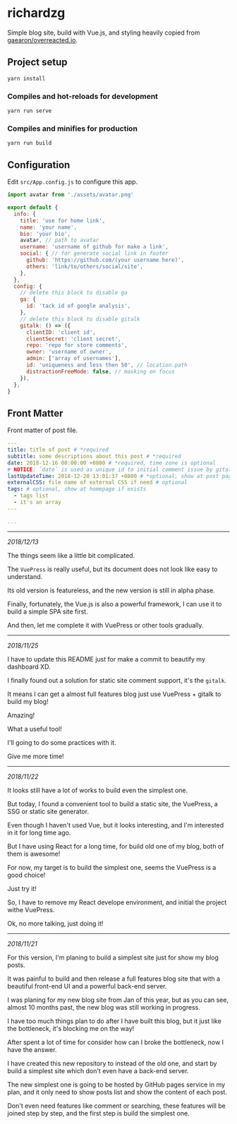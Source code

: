 # richardzg

Simple blog site, build with Vue.js, and styling heavily copied from [gaearon/overreacted.io](https://github.com/gaearon/overreacted.io).

## Project setup

```
yarn install
```

### Compiles and hot-reloads for development

```
yarn run serve
```

### Compiles and minifies for production

```
yarn run build
```

## Configuration

Edit `src/App.config.js` to configure this app.

```js
import avatar from './assets/avatar.png'

export default {
  info: {
    title: 'use for home link',
    name: 'your name',
    bio: 'your bio',
    avatar, // path to avatar
    username: 'username of github for make a link',
    social: { // for generate social link in footer
      github: 'https://github.com/(your username here)',
      others: 'link/to/others/social/site',
    },
  },
  config: {
    // delete this block to disable ga
    ga: {
      id: 'tack id of google analysis',
    },
    // delete this block to disable gitalk
    gitalk: () => ({
      clientID: 'client id',
      clientSecret: 'client secret',
      repo: 'repo for store comments',
      owner: 'username of owner',
      admin: ['array of usernames'],
      id: 'uniqueness and less then 50', // location.path
      distractionFreeMode: false, // masking on focus
    }),
  },
}
```

## Front Matter

Front matter of post file.

```yaml
---
title: title of post # *required
subtitle: some descriptions about this post # *required
date: 2018-12-16 00:00:00 +0800 # *required, time zone is optional
# NOTICE: `date` is used as unique id to initial comment issue by gitalk, so DO NOT change it after comment issue was created! Otherwise new issue will be created.
lastUpdateTime: 2018-12-20 13:01:37 +0800 # *optional, show at post page if exists
externalCSS: file name of external CSS if need # optional
tags: # optional, show at homepage if exists
  - tags list
  - it's an array
---

...

```

---

_2018/12/13_

The things seem like a little bit complicated.

The `VuePress` is really useful, but its document does not look like easy to understand.

Its old version is featureless, and the new version is still in alpha phase.

Finally, fortunately, the Vue.js is also a powerful framework, I can use it to build a simple SPA site first.

And then, let me complete it with VuePress or other tools gradually.

---

_2018/11/25_

I have to update this README just for make a commit to beautify my dashboard XD.

I finally found out a solution for static site comment support, it's the `gitalk`.

It means I can get a almost full features blog just use VuePress + gitalk to build my blog!

Amazing!

What a useful tool!

I'll going to do some practices with it.

Give me more time!

---

_2018/11/22_

It looks still have a lot of works to build even the simplest one.

But today, I found a convenient tool to build a static site, the VuePress, a SSG or static site generator.

Even though I haven't used Vue, but it looks interesting, and I'm interested in it for long time ago.

But I have using React for a long time, for build old one of my blog, both of them is awesome!

For now, my target is to build the simplest one, seems the VuePress is a good choice!

Just try it!

So, I have to remove my React develope environment, and initial the project withe VuePress.

Ok, no more talking, just doing it!

---

_2018/11/21_

For this version, I'm planing to build a simplest site just for show my blog posts.

It was painful to build and then release a full features blog site that with a beautiful front-end UI and a powerful back-end server.

I was planing for my new blog site from Jan of this year, but as you can see, almost 10 months past, the new blog was still working in progress.

I have too much things plan to do after I have built this blog, but it just like the bottleneck, it's blocking me on the way!

After spent a lot of time for consider how can I broke the bottleneck, now I have the answer.

I have created this new repository to instead of the old one, and start by build a simplest site which don't even have a back-end server.

The new simplest one is going to be hosted by GitHub pages service in my plan, and it only need to show posts list and show the content of each post.

Don't even need features like comment or searching, these features will be joined step by step, and the first step is build the simplest one.
